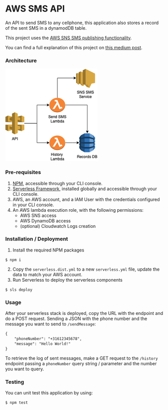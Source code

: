 # AWS SMS API

An API to send SMS to any cellphone, this application also stores a record of the sent SMS in a dynamodDB table.

This project uses the [AWS SNS SMS publishing functionality](https://docs.aws.amazon.com/sns/latest/dg/sms_publish-to-phone.html).

You can find a full explanation of this project on [this medium post](https://medium.com/@foxxor/building-your-own-sms-serverless-api-c8d09c0b65eb).

### Architecture

![Architecture](https://github.com/foxxor/aws-sms-api/blob/master/SMS_API_architecture.png?raw=true)

### Pre-requisites

1. [NPM](https://docs.npmjs.com/cli/install), accessible through your CLI console.
2. [Serverless Framework](https://serverless.com/framework/docs/providers/aws/guide/installation/), installed globally and accessible through your CLI console.
3. AWS, an AWS account, and a IAM User with the credentials configured in your CLI console.
4. An AWS lambda execution role, with the following permissions:
    * AWS SNS access
    * AWS DynamoDB access
    * (optional) Cloudwatch Logs creation

### Installation / Deployment

1. Install the required NPM packages
```
$ npm i
```
2. Copy the `serverless.dist.yml` to a new `serverless.yml` file, update the data to match your AWS account.
3. Run Serverless to deploy the serverless components
```
$ sls deploy
```

### Usage

After your serverless stack is deployed, copy the URL with the endpoint and do a POST request. Sending a JSON with the phone number and the message you want to send to `/sendMessage`:

```
{
    "phoneNumber": "+31612345678",
    "message": "Hello World!"
}
```

To retrieve the log of sent messages, make a GET request to the `/history` endpoint passing a `phoneNumber` query string / parameter and the number you want to query.

### Testing

You can unit test this application by using:
```
$ npm test
```
